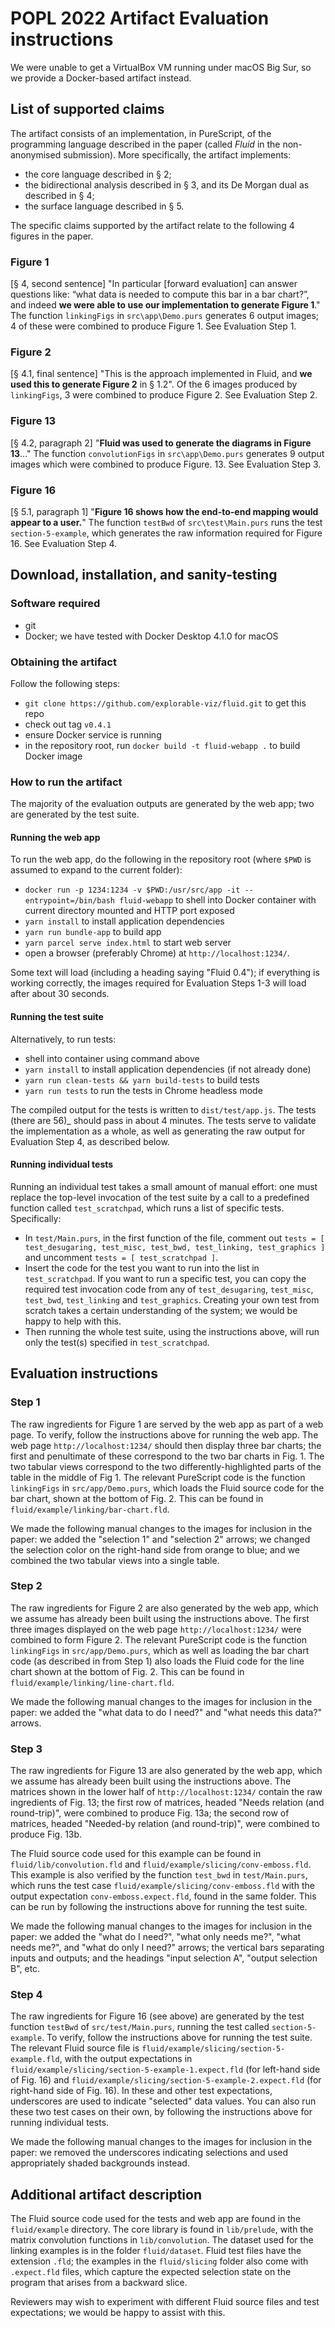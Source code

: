 # POPL 2022 Artifact Evaluation instructions

We were unable to get a VirtualBox VM running under macOS Big Sur, so we provide a Docker-based artifact instead.

## List of supported claims

The artifact consists of an implementation, in PureScript, of the programming language described in the paper (called _Fluid_ in the non-anonymised submission). More specifically, the artifact implements:
- the core language described in § 2;
- the bidirectional analysis described in § 3, and its De Morgan dual as described in § 4;
- the surface language described in § 5.

The specific claims supported by the artifact relate to the following 4 figures in the paper.

### Figure 1

[§ 4, second sentence] "In particular [forward evaluation] can answer questions like: “what data is needed to compute this bar in a bar chart?”, and indeed **we were able to use our implementation to generate Figure 1**." The function ```linkingFigs``` in `src\app\Demo.purs` generates 6 output images; 4 of these were combined to produce Figure 1. See Evaluation Step 1.

### Figure 2

[§ 4.1, final sentence] "This is the approach implemented in Fluid, and **we used this to generate Figure 2** in § 1.2". Of the 6 images produced by ```linkingFigs```, 3 were combined to produce Figure 2. See Evaluation Step 2.

### Figure 13

[§ 4.2, paragraph 2] "**Fluid was used to generate the diagrams in Figure 13**..." The function ```convolutionFigs``` in `src\app\Demo.purs` generates 9 output images which were combined to produce Figure. 13. See Evaluation Step 3.

### Figure 16

[§ 5.1, paragraph 1] "**Figure 16 shows how the end-to-end mapping would appear to a user.**" The function ```testBwd``` of `src\test\Main.purs` runs the test `section-5-example`, which generates the raw information required for Figure 16. See Evaluation Step 4.

## Download, installation, and sanity-testing

### Software required

- git
- Docker; we have tested with Docker Desktop 4.1.0 for macOS

### Obtaining the artifact

Follow the following steps:
- `git clone https://github.com/explorable-viz/fluid.git` to get this repo
- check out tag `v0.4.1`
- ensure Docker service is running
- in the repository root, run `docker build -t fluid-webapp .` to build Docker image

### How to run the artifact

The majority of the evaluation outputs are generated by the web app; two are generated by the test suite.

#### Running the web app

To run the web app, do the following in the repository root (where `$PWD` is assumed to expand to the current folder):
- `docker run -p 1234:1234 -v $PWD:/usr/src/app -it --entrypoint=/bin/bash fluid-webapp` to shell into Docker container with current directory mounted and HTTP port exposed
- `yarn install` to install application dependencies
- `yarn run bundle-app` to build app
- `yarn parcel serve index.html` to start web server
- open a browser (preferably Chrome) at `http://localhost:1234/`.

Some text will load (including a heading saying "Fluid 0.4"); if everything is working correctly, the images required for Evaluation Steps 1-3 will load after about 30 seconds.

#### Running the test suite

Alternatively, to run tests:
- shell into container using command above
- `yarn install` to install application dependencies (if not already done)
- `yarn run clean-tests && yarn build-tests` to build tests
- `yarn run tests` to run the tests in Chrome headless mode

The compiled output for the tests is written to `dist/test/app.js`. The tests (there are 56)_ should pass in about 4 minutes. The tests serve to validate the implementation as a whole, as well as generating the raw output for Evaluation Step 4, as described below.

#### Running individual tests

Running an individual test takes a small amount of manual effort: one must replace the top-level invocation of the test suite by a call to a predefined function called `test_scratchpad`, which runs a list of specific tests. Specifically:

* In `test/Main.purs`, in the first function of the file, comment out `tests = [ test_desugaring, test_misc, test_bwd, test_linking, test_graphics ]` and
uncomment `tests = [ test_scratchpad ]`.
* Insert the code for the test you want to run into the list in `test_scratchpad`. If you want to run a specific test, you can copy the required test invocation code from any of `test_desugaring`, `test_misc`, `test_bwd`, `test_linking` and `test_graphics`. Creating your own test from scratch takes a certain understanding of the system; we would be happy to help with this.
* Then running the whole test suite, using the instructions above, will run only the test(s) specified in `test_scratchpad`.

## Evaluation instructions

### Step 1

The raw ingredients for Figure 1 are served by the web app as part of a web page. To verify, follow the instructions above for running the web app. The web page `http://localhost:1234/` should then display three bar charts; the first and penultimate of these correspond to the two bar charts in Fig. 1. The two tabular views correspond to the two differently-highlighted parts of the table in the middle of Fig 1.  The relevant PureScript code is the function ```linkingFigs``` in `src/app/Demo.purs`, which loads the Fluid source code for the bar chart, shown at the bottom of Fig. 2. This can be found in `fluid/example/linking/bar-chart.fld`.

We made the following manual changes to the images for inclusion in the paper: we added the "selection 1" and "selection 2" arrows; we changed the selection color on the right-hand side from orange to blue; and we combined the two tabular views into a single table.

### Step 2

The raw ingredients for Figure 2 are also generated by the web app, which we assume has already been built using the instructions above. The first three images displayed on the web page `http://localhost:1234/` were combined to form Figure 2. The relevant PureScript code is the function ```linkingFigs``` in `src/app/Demo.purs`, which as well as loading the bar chart code (as described in from Step 1) also loads the Fluid code for the line chart shown at the bottom of Fig. 2. This can be found in `fluid/example/linking/line-chart.fld`.

We made the following manual changes to the images for inclusion in the paper: we added the "what data to do I need?" and "what needs this data?" arrows.

### Step 3

The raw ingredients for Figure 13 are also generated by the web app, which we assume has already been built using the instructions above. The matrices shown in the lower half of `http://localhost:1234/` contain the raw ingredients of Fig. 13; the first row of matrices, headed "Needs relation (and round-trip)", were combined to produce Fig. 13a; the second row of matrices, headed "Needed-by relation (and round-trip)", were combined to produce Fig. 13b.

The Fluid source code used for this example can be found in `fluid/lib/convolution.fld` and `fluid/example/slicing/conv-emboss.fld`. This example is also verified by the function `test_bwd` in `test/Main.purs`, which runs the test case `fluid/example/slicing/conv-emboss.fld` with the output expectation `conv-emboss.expect.fld`, found in the same folder. This can be run by following the instructions above for running the test suite.

We made the following manual changes to the images for inclusion in the paper: we added the "what do I need?", "what only needs me?", "what needs me?", and "what do only I need?" arrows; the vertical bars separating inputs and outputs; and the headings "input selection A", "output selection B", etc.

### Step 4

The raw ingredients for Figure 16 (see above) are generated by the test function ```testBwd``` of `src/test/Main.purs`, running the test called `section-5-example`. To verify, follow the instructions above for running the test suite. The relevant Fluid source file is `fluid/example/slicing/section-5-example.fld`, with the output expectations in `fluid/example/slicing/section-5-example-1.expect.fld` (for left-hand side of Fig. 16) and `fluid/example/slicing/section-5-example-2.expect.fld` (for right-hand side of Fig. 16). In these and other test expectations, underscores are used to indicate "selected" data values. You can also run these two test cases on their own, by following the instructions above for running individual tests.

We made the following manual changes to the images for inclusion in the paper: we removed the underscores indicating selections and used appropriately shaded backgrounds instead.

## Additional artifact description

The Fluid source code used for the tests and web app are found in the `fluid/example` directory. The core library is found in `lib/prelude`, with the matrix convolution functions in `lib/convolution`. The dataset used for the linking examples is in the folder `fluid/dataset`. Fluid test files have the extension `.fld`; the examples in the `fluid/slicing` folder also come with `.expect.fld` files, which capture the expected selection state on the program that arises from a backward slice.

Reviewers may wish to experiment with different Fluid source files and test expectations; we would be happy to assist with this.
